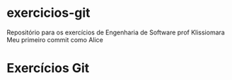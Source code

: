 # exercicios-git
Repositório para os exercícios de Engenharia de Software prof Klissiomara
Meu primeiro commit como Alice
# Exercícios Git